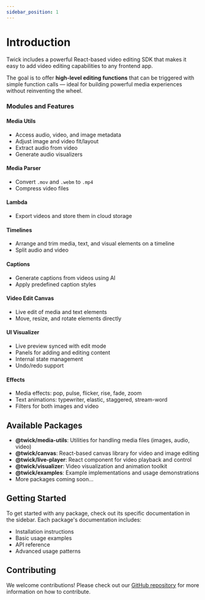 ```yaml
---
sidebar_position: 1
---
```


# Introduction

Twick includes a powerful React-based video editing SDK that makes it easy to add video editing capabilities to any frontend app.

The goal is to offer **high-level editing functions** that can be triggered with simple function calls — ideal for building powerful media experiences without reinventing the wheel.

### Modules and Features

#### Media Utils

- Access audio, video, and image metadata  
- Adjust image and video fit/layout  
- Extract audio from video  
- Generate audio visualizers  

#### Media Parser

- Convert `.mov` and `.webm` to `.mp4`  
- Compress video files  

#### Lambda

- Export videos and store them in cloud storage  

#### Timelines

- Arrange and trim media, text, and visual elements on a timeline  
- Split audio and video  

#### Captions

- Generate captions from videos using AI  
- Apply predefined caption styles  

#### Video Edit Canvas

- Live edit of media and text elements  
- Move, resize, and rotate elements directly  

#### UI Visualizer

- Live preview synced with edit mode  
- Panels for adding and editing content  
- Internal state management  
- Undo/redo support  

#### Effects

- Media effects: pop, pulse, flicker, rise, fade, zoom  
- Text animations: typewriter, elastic, staggered, stream-word  
- Filters for both images and video 

## Available Packages

- **@twick/media-utils**: Utilities for handling media files (images, audio, video)
- **@twick/canvas**: React-based canvas library for video and image editing
- **@twick/live-player**: React component for video playback and control  
- **@twick/visualizer**: Video visualization and animation toolkit
- **@twick/examples**: Example implementations and usage demonstrations
- More packages coming soon...

## Getting Started

To get started with any package, check out its specific documentation in the sidebar. Each package's documentation includes:

- Installation instructions
- Basic usage examples
- API reference
- Advanced usage patterns

## Contributing

We welcome contributions! Please check out our [GitHub repository](https://github.com/ncounterspecialist/twick) for more information on how to contribute. 
